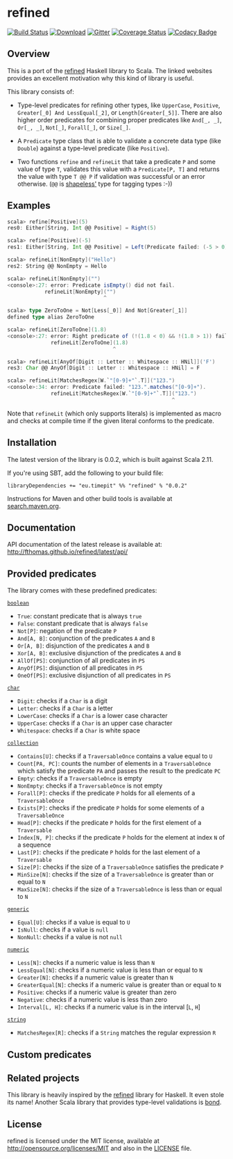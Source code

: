 # refined
[![Build Status](https://img.shields.io/travis/fthomas/refined.svg)](https://travis-ci.org/fthomas/refined)
[![Download](https://img.shields.io/maven-central/v/eu.timepit/refined_2.11.svg)][search.maven]
[![Gitter](https://img.shields.io/badge/GITTER-join%20chat-brightgreen.svg)](https://gitter.im/fthomas/refined?utm_source=badge&utm_medium=badge&utm_campaign=pr-badge&utm_content=badge)
[![Coverage Status](https://img.shields.io/coveralls/fthomas/refined/master.svg)](https://coveralls.io/r/fthomas/refined)
[![Codacy Badge](https://img.shields.io/codacy/e4f25ef2656e463e8fed3f4f9314abdb.svg)](https://www.codacy.com/app/fthomas/refined)

## Overview

This is a port of the [refined][refined.hs] Haskell library to Scala.
The linked websites provides an excellent motivation why this kind of library
is useful.

This library consists of:

* Type-level predicates for refining other types, like `UpperCase`, `Positive`,
  `Greater[_0] And LessEqual[_2]`, or `Length[Greater[_5]]`. There are also higher
  order predicates for combining proper predicates like `And[_, _]`, `Or[_, _]`,
  `Not[_]`, `Forall[_]`, or `Size[_]`.

* A `Predicate` type class that is able to validate a concrete data type (like `Double`)
  against a type-level predicate (like `Positive`).

* Two functions `refine` and `refineLit` that take a predicate `P` and some value
  of type `T`, validates this value with a `Predicate[P, T]` and returns the value
  with type `T @@ P` if validation was successful or an error otherwise.
  (`@@` is [shapeless'][shapeless] type for tagging types :-))

## Examples

```scala
scala> refine[Positive](5)
res0: Either[String, Int @@ Positive] = Right(5)

scala> refine[Positive](-5)
res1: Either[String, Int @@ Positive] = Left(Predicate failed: (-5 > 0).)

scala> refineLit[NonEmpty]("Hello")
res2: String @@ NonEmpty = Hello

scala> refineLit[NonEmpty]("")
<console>:27: error: Predicate isEmpty() did not fail.
            refineLit[NonEmpty]("")
                               ^

scala> type ZeroToOne = Not[Less[_0]] And Not[Greater[_1]]
defined type alias ZeroToOne

scala> refineLit[ZeroToOne](1.8)
<console>:27: error: Right predicate of (!(1.8 < 0) && !(1.8 > 1)) failed: Predicate (1.8 > 1) did not fail.
              refineLit[ZeroToOne](1.8)
                                  ^

scala> refineLit[AnyOf[Digit :: Letter :: Whitespace :: HNil]]('F')
res3: Char @@ AnyOf[Digit :: Letter :: Whitespace :: HNil] = F

scala> refineLit[MatchesRegex[W.`"[0-9]+"`.T]]("123.")
<console>:34: error: Predicate failed: "123.".matches("[0-9]+").
              refineLit[MatchesRegex[W.`"[0-9]+"`.T]]("123.")
                                                     ^
```

Note that `refineLit` (which only supports literals) is implemented as macro
and checks at compile time if the given literal conforms to the predicate.

## Installation

The latest version of the library is 0.0.2, which is built against Scala 2.11.

If you're using SBT, add the following to your build file:

    libraryDependencies += "eu.timepit" %% "refined" % "0.0.2"

Instructions for Maven and other build tools is available at [search.maven.org][search.maven].

## Documentation

API documentation of the latest release is available at:
http://fthomas.github.io/refined/latest/api/

## Provided predicates

The library comes with these predefined predicates:

[`boolean`](https://github.com/fthomas/refined/blob/master/src/main/scala/eu/timepit/refined/boolean.scala)

* `True`: constant predicate that is always `true`
* `False`: constant predicate that is always `false`
* `Not[P]`: negation of the predicate `P`
* `And[A, B]`: conjunction of the predicates `A` and `B`
* `Or[A, B]`: disjunction of the predicates `A` and `B`
* `Xor[A, B]`: exclusive disjunction of the predicates `A` and `B`
* `AllOf[PS]`: conjunction of all predicates in `PS`
* `AnyOf[PS]`: disjunction of all predicates in `PS`
* `OneOf[PS]`: exclusive disjunction of all predicates in `PS`

[`char`](https://github.com/fthomas/refined/blob/master/src/main/scala/eu/timepit/refined/char.scala)

* `Digit`: checks if a `Char` is a digit
* `Letter`: checks if a `Char` is a letter
* `LowerCase`: checks if a `Char` is a lower case character
* `UpperCase`: checks if a `Char` is an upper case character
* `Whitespace`: checks if a `Char` is white space

[`collection`](https://github.com/fthomas/refined/blob/master/src/main/scala/eu/timepit/refined/collection.scala)

* `Contains[U]`: checks if a `TraversableOnce` contains a value equal to `U`
* `Count[PA, PC]`: counts the number of elements in a `TraversableOnce` which
  satisfy the predicate `PA` and passes the result to the predicate `PC`
* `Empty`: checks if a `TraversableOnce` is empty
* `NonEmpty`: checks if a `TraversableOnce` is not empty
* `Forall[P]`: checks if the predicate `P` holds for all elements of a
  `TraversableOnce`
* `Exists[P]`: checks if the predicate `P` holds for some elements of a
  `TraversableOnce`
* `Head[P]`: checks if the predicate `P` holds for the first element of
  a `Traversable`
* `Index[N, P]`: checks if the predicate `P` holds for the element at
  index `N` of a sequence
* `Last[P]`: checks if the predicate `P` holds for the last element of
  a `Traversable`
* `Size[P]`: checks if the size of a `TraversableOnce` satisfies the predicate `P`
* `MinSize[N]`: checks if the size of a `TraversableOnce` is greater than
  or equal to `N`
* `MaxSize[N]`: checks if the size of a `TraversableOnce` is less than
  or equal to `N`

[`generic`](https://github.com/fthomas/refined/blob/master/src/main/scala/eu/timepit/refined/generic.scala)

* `Equal[U]`: checks if a value is equal to `U`
* `IsNull`:  checks if a value is `null`
* `NonNull`: checks if a value is not `null`

[`numeric`](https://github.com/fthomas/refined/blob/master/src/main/scala/eu/timepit/refined/numeric.scala)

* `Less[N]`: checks if a numeric value is less than `N`
* `LessEqual[N]`: checks if a numeric value is less than or equal to `N`
* `Greater[N]`: checks if a numeric value is greater than `N`
* `GreaterEqual[N]`: checks if a numeric value is greater than or equal to `N`
* `Positive`: checks if a numeric value is greater than zero
* `Negative`: checks if a numeric value is less than zero
* `Interval[L, H]`: checks if a numeric value is in the interval [`L`, `H`]

[`string`](https://github.com/fthomas/refined/blob/master/src/main/scala/eu/timepit/refined/string.scala)

* `MatchesRegex[R]`: checks if a `String` matches the regular expression `R`

## Custom predicates

## Related projects

This library is heavily inspired by the [refined][refined.hs] library for
Haskell. It even stole its name! Another Scala library that provides type-level
validations is [bond][bond].

## License

refined is licensed under the MIT license, available at http://opensource.org/licenses/MIT
and also in the [LICENSE](https://github.com/fthomas/refined/blob/master/LICENSE) file.

[bond]: https://github.com/fwbrasil/bond
[refined.hs]: http://nikita-volkov.github.io/refined
[search.maven]: http://search.maven.org/#search|ga|1|eu.timepit.refined
[shapeless]: https://github.com/milessabin/shapeless
